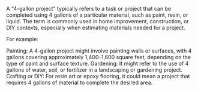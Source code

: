A "4-gallon project" typically refers to a task or project that can be completed using 4 gallons of a particular material, such as paint, resin, or liquid. The term is commonly used in home improvement, construction, or DIY contexts, especially when estimating materials needed for a project.

For example:

Painting: A 4-gallon project might involve painting walls or surfaces, with 4 gallons covering approximately 1,400–1,600 square feet, depending on the type of paint and surface texture.
Gardening: It might refer to the use of 4 gallons of water, soil, or fertilizer in a landscaping or gardening project.
Crafting or DIY: For resin art or epoxy flooring, it could mean a project that requires 4 gallons of material to complete the desired area.
